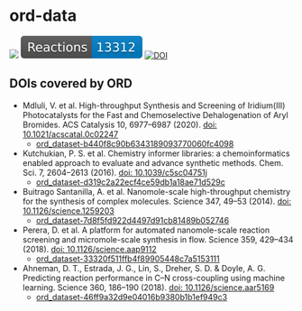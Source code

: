 # ord-data

![](https://github.com/Open-Reaction-Database/ord-data/workflows/Validation/badge.svg)
![](https://raw.githubusercontent.com/Open-Reaction-Database/ord-data/main/badges/reactions.svg)
[![DOI](https://zenodo.org/badge/283813042.svg)](https://zenodo.org/badge/latestdoi/283813042)

## DOIs covered by ORD

* Mdluli, V. et al. High-throughput Synthesis and Screening of Iridium(III) Photocatalysts for the Fast and Chemoselective Dehalogenation of Aryl Bromides. ACS Catalysis 10, 6977–6987 (2020). [doi: 10.1021/acscatal.0c02247](https://doi.org/10.1021/acscatal.0c02247)
  * [ord_dataset-b440f8c90b6343189093770060fc4098](https://github.com/Open-Reaction-Database/ord-data/blob/main/data/b4/ord_dataset-b440f8c90b6343189093770060fc4098.pb)
* Kutchukian, P. S. et al. Chemistry informer libraries: a chemoinformatics enabled approach to evaluate and advance synthetic methods. Chem. Sci. 7, 2604–2613 (2016). [doi: 10.1039/c5sc04751j](https://doi.org/10.1039/c5sc04751j)
  * [ord_dataset-d319c2a22ecf4ce59db1a18ae71d529c](https://github.com/Open-Reaction-Database/ord-data/blob/main/data/d3/ord_dataset-d319c2a22ecf4ce59db1a18ae71d529c.pb)
* Buitrago Santanilla, A. et al. Nanomole-scale high-throughput chemistry for the synthesis of complex molecules. Science 347, 49–53 (2014). [doi: 10.1126/science.1259203](https://doi.org/10.1126/science.1259203)
  * [ord_dataset-7d8f5fd922d4497d91cb81489b052746](https://github.com/Open-Reaction-Database/ord-data/blob/main/data/7d/ord_dataset-7d8f5fd922d4497d91cb81489b052746.pb)
* Perera, D. et al. A platform for automated nanomole-scale reaction screening and micromole-scale synthesis in flow. Science 359, 429–434 (2018). [doi: 10.1126/science.aap9112](https://doi.org/10.1126/science.aap9112)
  * [ord_dataset-33320f511ffb4f89905448c7a5153111](https://github.com/Open-Reaction-Database/ord-data/blob/main/data/33/ord_dataset-33320f511ffb4f89905448c7a5153111.pb)
* Ahneman, D. T., Estrada, J. G., Lin, S., Dreher, S. D. & Doyle, A. G. Predicting reaction performance in C–N cross-coupling using machine learning. Science 360, 186–190 (2018). [doi: 10.1126/science.aar5169](https://doi.org/10.1126/science.aar5169)
  * [ord_dataset-46ff9a32d9e04016b9380b1b1ef949c3](https://github.com/Open-Reaction-Database/ord-data/blob/main/data/46/ord_dataset-46ff9a32d9e04016b9380b1b1ef949c3.pb)
